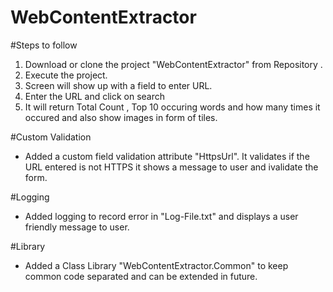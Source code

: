 # WebContentExtractor

#Steps to follow
1. Download or clone the project "WebContentExtractor" from Repository .
2. Execute the project.
3. Screen will show up with a field to enter URL.
4. Enter the URL and click on search
5. It will return Total Count , Top 10 occuring words and how many times it occured and also show images in form of tiles.

#Custom Validation
- Added a custom field validation attribute "HttpsUrl". It validates if the URL entered is not HTTPS it shows a message to user and ivalidate the form.

#Logging 
- Added logging to record error in "Log-File.txt" and displays a user friendly message to user.

#Library
- Added a Class Library "WebContentExtractor.Common" to keep common code separated and can be extended in future.
